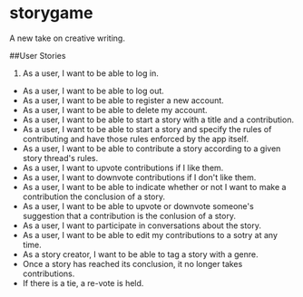 # storygame
A new take on creative writing.

##User Stories
1. As a user, I want to be able to log in.
- As a user, I want to be able to log out.
- As a user, I want to be able to register a new account.
- As a user, I want to be able to delete my account.
- As a user, I want to be able to start a story with a title and a contribution.
- As a user, I want to be able to start a story and specify the rules of contributing and have those rules enforced by the app itself.
- As a user, I want to be able to contribute a story according to a given story thread's rules.
- As a user, I want to upvote contributions if I like them.
- As a user, I want to downvote contributions if I don't like them.
- As a user, I want to be able to indicate whether or not I want to make a contribution the conclusion of a story.
- As a user, I want to be able to upvote or downvote someone's suggestion that a contribution is the conlusion of a story.
- As a user, I want to participate in conversations about the story.
- As a user, I want to be able to edit my contributions to a sotry at any time.
- As a story creator, I want to be able to tag a story with a genre.
- Once a story has reached its conclusion, it no longer takes contributions.
- If there is a tie, a re-vote is held.
